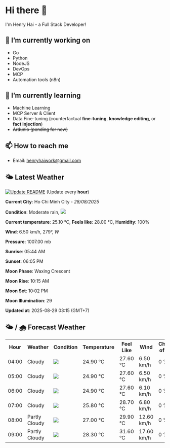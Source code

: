 # Hi there 👋

I'm Henry Hai - a Full Stack Developer!

## 🔭 I’m currently working on

- Go
- Python
- NodeJS
- DevOps
- MCP
- Automation tools (n8n)

## 🌱 I’m currently learning

- Machine Learning
- MCP Server & Client
- Data Fine-tuning (counterfactual **fine‑tuning**, **knowledge editing**, or **fact injection**)
- ~~Ardunio (pending for now)~~

## 📫 How to reach me

- Email: <henryhaiwork@gmail.com>

## 🌤️ Latest Weather
[![Update README](https://github.com/henry0hai/henry0hai/actions/workflows/udpateReadme.yml/badge.svg)](https://github.com/henry0hai/henry0hai/actions/workflows/udpateReadme.yml)
(Update every **hour**)
<!-- CURRENT_WEATHER:START -->
**Current City**: Ho Chi Minh City - *28/08/2025*

**Condition**: Moderate rain, <img src="https://cdn.weatherapi.com/weather/64x64/night/302.png"/>

**Current temperature**: 25.10 °C, **Feels like**: 28.00 °C, **Humidity**: 100%

**Wind**: 6.50 km/h, 279°, *W*

**Pressure**: 1007.00 mb

**Sunrise**: 05:44 AM

**Sunset**: 06:05 PM

**Moon Phase**: Waxing Crescent

**Moon Rise**: 10:15 AM

**Moon Set**: 10:02 PM

**Moon Illumination**: 29

**Updated at**: 2025-08-29 03:15 (GMT+7)<!-- CURRENT_WEATHER:END -->

## 🌤️ / 🌧️ Forecast Weather
<!-- FORECAST_WEATHER:START -->
<table>
		<tr>
			<th>Hour</th>
			<th>Weather</th>
			<th>Condition</th>
			<th>Temperature</th>
			<th>Feel Like</th>
			<th>Wind</th>
			<th>Chance of Rain</th>
		</tr>
				<tr>
					<td>04:00</td>
					<td>Cloudy </td>
					<td><img src='https://cdn.weatherapi.com/weather/64x64/night/119.png'/></td>
					<td>24.90 °C</td>
					<td>27.60 °C</td>
					<td>6.50 km/h</td>
					<td>0 %</td>
				</tr>
				<tr>
					<td>05:00</td>
					<td>Cloudy </td>
					<td><img src='https://cdn.weatherapi.com/weather/64x64/night/119.png'/></td>
					<td>24.90 °C</td>
					<td>27.60 °C</td>
					<td>6.50 km/h</td>
					<td>0 %</td>
				</tr>
				<tr>
					<td>06:00</td>
					<td>Cloudy </td>
					<td><img src='https://cdn.weatherapi.com/weather/64x64/day/119.png'/></td>
					<td>24.90 °C</td>
					<td>27.60 °C</td>
					<td>6.10 km/h</td>
					<td>0 %</td>
				</tr>
				<tr>
					<td>07:00</td>
					<td>Cloudy </td>
					<td><img src='https://cdn.weatherapi.com/weather/64x64/day/119.png'/></td>
					<td>25.80 °C</td>
					<td>28.70 °C</td>
					<td>6.80 km/h</td>
					<td>0 %</td>
				</tr>
				<tr>
					<td>08:00</td>
					<td>Partly Cloudy </td>
					<td><img src='https://cdn.weatherapi.com/weather/64x64/day/116.png'/></td>
					<td>27.00 °C</td>
					<td>29.90 °C</td>
					<td>12.60 km/h</td>
					<td>0 %</td>
				</tr>
				<tr>
					<td>09:00</td>
					<td>Partly Cloudy </td>
					<td><img src='https://cdn.weatherapi.com/weather/64x64/day/116.png'/></td>
					<td>28.30 °C</td>
					<td>31.60 °C</td>
					<td>17.60 km/h</td>
					<td>0 %</td>
				</tr>
</table>
<!-- FORECAST_WEATHER:END -->
